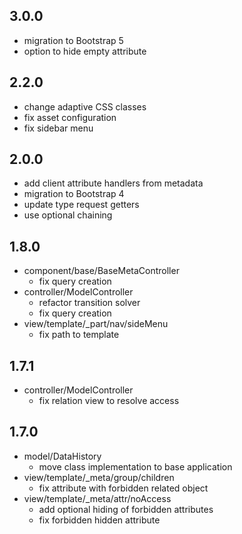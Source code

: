 ## 3.0.0

* migration to Bootstrap 5
* option to hide empty attribute

## 2.2.0

* change adaptive CSS classes
* fix asset configuration
* fix sidebar menu

## 2.0.0

* add client attribute handlers from metadata
* migration to Bootstrap 4
* update type request getters
* use optional chaining

## 1.8.0

* component/base/BaseMetaController
    - fix query creation
* controller/ModelController
    - refactor transition solver
    - fix query creation
* view/template/_part/nav/sideMenu
    - fix path to template         
    
## 1.7.1

* controller/ModelController
    - fix relation view to resolve access
    
## 1.7.0

* model/DataHistory
    - move class implementation to base application
* view/template/_meta/group/children
    - fix attribute with forbidden related object
* view/template/_meta/attr/noAccess
    - add optional hiding of forbidden attributes
    - fix forbidden hidden attribute     
